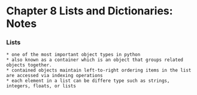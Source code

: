 # Chapter 8 Lists and Dictionaries: Notes
### Lists
    * one of the most important object types in python
    * also known as a container which is an object that groups related objects together.
    * contained objects maintain left-to-right ordering items in the list are accessed via indexing operations
    * each element in a list can be differe type such as strings, integers, floats, or lists